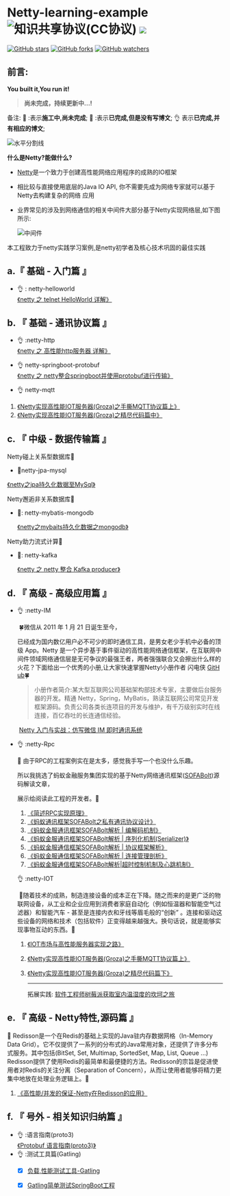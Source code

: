 # Netty-learning-example ![知识共享协议(CC协议)](https://img.shields.io/badge/License-Creative%20Commons-DC3D24.svg) ![](pic/LICENSE.png)
[![GitHub stars](https://img.shields.io/github/stars/sanshengshui/netty-learning-example.svg?style=social&label=Star)](https://github.com/sanshengshui/netty-learning-example/stargazers)
[![GitHub forks](https://img.shields.io/github/forks/sanshengshui/netty-learning-example.svg?style=social&label=Fork)](https://github.com/sanshengshui/netty-learning-example/fork)
[![GitHub watchers](https://img.shields.io/github/watchers/sanshengshui/netty-learning-example.svg?style=social&label=Watch)](https://github.com/sanshengshui/netty-learning-example/watchers)

## 前言:
**You built it,You run it!**

> **尚未完成，持续更新中...!**

备注: :wrench: :表示**施工中,尚未完成**;   :memo: :表示**已完成,但是没有写博文**; :ok_hand: 表示**已完成,并有相应的博文**;

![水平分割线](pic/horizon.png)

**什么是Netty?能做什么?**

- [Netty](https://netty.io/)是一个致力于创建高性能网络应用程序的成熟的IO框架

- 相比较与直接使用底层的Java IO API, 你不需要先成为网络专家就可以基于Netty去构建复杂的网络
  应用

- 业界常⻅的涉及到网络通信的相关中间件大部分基于Netty实现网络层,如下图所示:

  ![中间件](pic/Middleware.jpg)

本工程致力于netty实践学习案例,是netty初学者及核心技术巩固的最佳实践

## a.『 基础 - 入门篇 』


- :ok_hand: : netty-helloworld  <br>
  [《netty 之 telnet HelloWorld 详解》](https://www.cnblogs.com/sanshengshui/p/9726306.html)<br>



## b. 『 基础 - 通讯协议篇 』


- 👌 :netty-http<br>
  [《netty 之 高性能http服务器 详解》](https://www.cnblogs.com/sanshengshui/p/9774746.html)<br>


- 👌 netty-springboot-protobuf <br>
  [《netty 之 netty整合springboot并使用protobuf进行传输》](https://www.cnblogs.com/sanshengshui/p/9741655.html)<br>


-  👌 netty-mqtt

  1. [《Netty实现高性能IOT服务器(Groza)之手撕MQTT协议篇上》](https://www.cnblogs.com/sanshengshui/p/9826009.html)
  2. [《Netty实现高性能IOT服务器(Groza)之精尽代码篇中》](https://www.cnblogs.com/sanshengshui/p/9859030.html)

## c. 『 中级 - 数据传输篇 』

Netty碰上关系型数据库:monkey:

-   :memo:netty-jpa-mysql

  [《netty之jpa持久化数据至MySql》](https://github.com/sanshengshui/netty-learning-example/tree/master/netty-jpa-mysql)<br>

Netty邂逅非关系数据库:horse:

- :wrench:: netty-mybatis-mongodb

  [《netty之mybaits持久化数据之mongodb》](https://github.com/sanshengshui/netty-learning-example/tree/master/netty-mybatis-mongodb)<br>

Netty助力流式计算:racehorse:

- :wrench:: netty-kafka

  [《netty 之 netty 整合 Kafka producer》](https://github.com/sanshengshui/netty-learning-example/tree/master/netty-kafka)<br>

## d. 『 高级 - 高级应用篇 』

- 👌 :netty-IM<br>

  ​	:four_leaf_clover:微信从 2011 年 1 月 21 日诞生至今，

  ​	已经成为国内数亿用户必不可少的即时通信工具，是男女老少手机中必备的顶级 App。Netty 是一个异步基于事件驱动的高性能网络通信框架，在互联网中间件领域网络通信层是无可争议的最强王者，两者强强联合又会擦出什么样的火花？下面给出一个优秀的小册,让大家快速掌握Netty! ​小册​作者​ ​闪电​侠​ [​G​i​t​H​u​b](https://github.com/lightningMan):four_leaf_clover:

  > 小册作者简介:某大型互联网公司基础架构部技术专家，主要做后台服务器的开发。精通 Netty，Spring，MyBatis，熟读互联网公司常见开发框架源码。负责公司各类长连项目的开发与维护，有千万级别实时在线连接，百亿吞吐的长连通信经验。

  

  ​    [Netty 入门与实战：仿写微信 IM 即时通讯系统](https://juejin.im/book/5b4bc28bf265da0f60130116)

  

- 👌 :netty-Rpc<br>

  :herb: 由于RPC的工程案例实在是太多，感觉我手写一个也没什么乐趣。

  所以我挑选了蚂蚁金融服务集团实现的基于Netty网络通讯框架([SOFABolt](https://github.com/alipay/sofa-bolt))源码解读文章，

  展示给阅读此工程的开发者。:herb:

  1. [《简述RPC实现原理》](https://www.cnblogs.com/sanshengshui/p/9769517.html)<br>
  2. [《蚂蚁通讯框架SOFABolt之私有通讯协议设计》](https://www.cnblogs.com/sanshengshui/p/10149217.html)
  3. [《蚂蚁金服通讯框架SOFABolt解析 | 编解码机制》](https://mp.weixin.qq.com/s?__biz=MzUzMzU5Mjc1Nw==&mid=2247484406&idx=1&sn=da3e3364efc313d0014958f6f71aca17&chksm=faa0ec2ccdd7653a2ec0758c9339c0cee8c0380c7fe29f0c5d000e70bbb978cb39f3342a936f&mpshare=1&scene=1&srcid=0510q5Rte9Va9edQbJsPtd03&pass_ticket=lR9I%2BTYIxmASKZM%2F324MFsv%2FPM9jQWUssfKtnSeM%2B5YosiCJ%2B%2BEdZYUXkdDyeWqL#rd)
  4. [《蚂蚁金服通讯框架SOFABolt解析 | 序列化机制(Serializer)》](https://mp.weixin.qq.com/s?__biz=MzUzMzU5Mjc1Nw==&mid=2247484425&idx=1&sn=a7162c88139e8faf25e7c321613a58be&chksm=faa0ebd3cdd762c59a02bff3f392a213452fde17b9b4317e37cab24470740bbc1adacfc12091&mpshare=1&scene=1&srcid=0510UsIkKm8Nd8ovZBzBXPXe&pass_ticket=lR9I%2BTYIxmASKZM%2F324MFsv%2FPM9jQWUssfKtnSeM%2B5YosiCJ%2B%2BEdZYUXkdDyeWqL#rd)
  5. [《蚂蚁金服通信框架SOFABolt解析 | 协议框架解析》](https://mp.weixin.qq.com/s?__biz=MzUzMzU5Mjc1Nw==&mid=2247484442&idx=1&sn=10141f9a20199e608ce5fd7f11ee4e29&chksm=faa0ebc0cdd762d60cedbfb079444e3e6d35383f063e060947bbcb622f86db39fded94f306f4&mpshare=1&scene=1&srcid=0510gpUOmETxmQAxe1epagTl&pass_ticket=lR9I%2BTYIxmASKZM%2F324MFsv%2FPM9jQWUssfKtnSeM%2B5YosiCJ%2B%2BEdZYUXkdDyeWqL#rd)
  6. [《蚂蚁金服通信框架SOFABolt解析 | 连接管理剖析》](https://mp.weixin.qq.com/s?__biz=MzUzMzU5Mjc1Nw==&mid=2247484457&idx=1&sn=151334a84ace245a04189735743c154a&chksm=faa0ebf3cdd762e566e1736f4dd958c23f1d48bfcd33ab7064715441426d9bc9c492eadb1b61&mpshare=1&scene=1&srcid=0510QYXE7uD9M0xonldbMIqK&pass_ticket=lR9I%2BTYIxmASKZM%2F324MFsv%2FPM9jQWUssfKtnSeM%2B5YosiCJ%2B%2BEdZYUXkdDyeWqL#rd)
  7. [《蚂蚁金服通信框架SOFABolt解析|超时控制机制及心跳机制》](https://mp.weixin.qq.com/s?__biz=MzUzMzU5Mjc1Nw==&mid=2247484545&idx=1&sn=bf386f40d33215d79943eaeffa91daf6&chksm=faa0eb5bcdd7624d1d179a514767a95692dd244a44339acccdccdfd38f44c5479a0ca708e744&mpshare=1&scene=1&srcid=0510JAmEphYy3r81Kj4Bb9ue&pass_ticket=lR9I%2BTYIxmASKZM%2F324MFsv%2FPM9jQWUssfKtnSeM%2B5YosiCJ%2B%2BEdZYUXkdDyeWqL#rd)

  

  👌 :netty-IOT

  ​	:ear_of_rice:随着技术的成熟，制造连接设备的成本正在下降。随之而来的是更广泛的物联网设备，从工业和企业应用到消费者家庭自动化（例如恒温器和智能空气过滤器）和智能汽车 - 甚至是连接内衣和牙线等眉毛般的“创新” 。连接和驱动这些设备的网络和技术（包括软件）正变得越来越强大。换句话说，就是能够实现事物互动的东西。:ear_of_rice:

  1. [《IOT市场与高性能服务器实现之路》](https://www.cnblogs.com/sanshengshui/p/9797352.html)<br>

  2. [《Netty实现高性能IOT服务器(Groza)之手撕MQTT协议篇上》](https://www.cnblogs.com/sanshengshui/p/9826009.html)<br>

  3. [《Netty实现高性能IOT服务器(Groza)之精尽代码篇下》](https://www.cnblogs.com/sanshengshui/p/9859030.html)

     ------

     拓展实践: [软件工程师树莓派获取室内温湿度的坎坷之旅](https://www.cnblogs.com/sanshengshui/p/9942963.html)


## e. 『 高级 - Netty特性,源码篇 』
   :mushroom: Redisson是一个在Redis的基础上实现的Java驻内存数据网格（In-Memory Data Grid）。它不仅提供了一系列的分布式的Java常用对象，还提供了许多分布式服务。其中包括(BitSet, Set, Multimap, SortedSet, Map, List, Queue ...) Redisson提供了使用Redis的最简单和最便捷的方法。Redisson的宗旨是促进使用者对Redis的关注分离（Separation of Concern），从而让使用者能够将精力更集中地放在处理业务逻辑上。:mushroom:
   1.  [《高性能/并发的保证-Netty在Redisson的应用》](https://www.cnblogs.com/sanshengshui/p/12669011.html)<br>


## f. 『 号外 - 相关知识归纳篇 』
- 👌 :语言指南(proto3)<br>
  [《Protobuf 语言指南(proto3)》](https://www.cnblogs.com/sanshengshui/p/9739521.html)<br>
- 👌 :测试工具篇(Gatling)<br>
  - [x] [负载,性能测试工具-Gatling](https://www.cnblogs.com/sanshengshui/p/9747069.html)
  - [x] [Gatling简单测试SpringBoot工程](https://www.cnblogs.com/sanshengshui/p/9750478.html)


